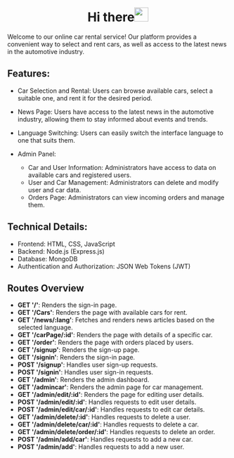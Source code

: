 <h1 align="center">Hi there<img src="https://github.com/blackcater/blackcater/raw/main/images/Hi.gif" height="32"/></h1>

Welcome to our online car rental service! Our platform provides a convenient way to select and rent cars, as well as access to the latest news in the automotive industry.

## Features:
  - Car Selection and Rental: Users can browse available cars, select a suitable one, and rent it for the desired period.

  - News Page: Users have access to the latest news in the automotive industry, allowing them to stay informed about events and trends.

  - Language Switching: Users can easily switch the interface language to one that suits them.

  - Admin Panel:

    - Car and User Information: Administrators have access to data on available cars and registered users.
    - User and Car Management: Administrators can delete and modify user and car data.
    - Orders Page: Administrators can view incoming orders and manage them.

## Technical Details:
  - Frontend: HTML, CSS, JavaScript
  - Backend: Node.js (Express.js)
  - Database: MongoDB
  - Authentication and Authorization: JSON Web Tokens (JWT)

## Routes Overview

- **GET '/'**: Renders the sign-in page.
- **GET '/Cars'**: Renders the page with available cars for rent.
- **GET '/news/:lang'**: Fetches and renders news articles based on the selected language.
- **GET '/carPage/:id'**: Renders the page with details of a specific car.
- **GET '/order'**: Renders the page with orders placed by users.
- **GET '/signup'**: Renders the sign-up page.
- **GET '/signin'**: Renders the sign-in page.
- **POST '/signup'**: Handles user sign-up requests.
- **POST '/signin'**: Handles user sign-in requests.
- **GET '/admin'**: Renders the admin dashboard.
- **GET '/admincar'**: Renders the admin page for car management.
- **GET '/admin/edit/:id'**: Renders the page for editing user details.
- **POST '/admin/edit/:id'**: Handles requests to edit user details.
- **POST '/admin/edit/car/:id'**: Handles requests to edit car details.
- **GET '/admin/delete/:id'**: Handles requests to delete a user.
- **GET '/admin/delete/car/:id'**: Handles requests to delete a car.
- **GET '/admin/delete/order/:id'**: Handles requests to delete an order.
- **POST '/admin/add/car'**: Handles requests to add a new car.
- **POST '/admin/add'**: Handles requests to add a new user.
